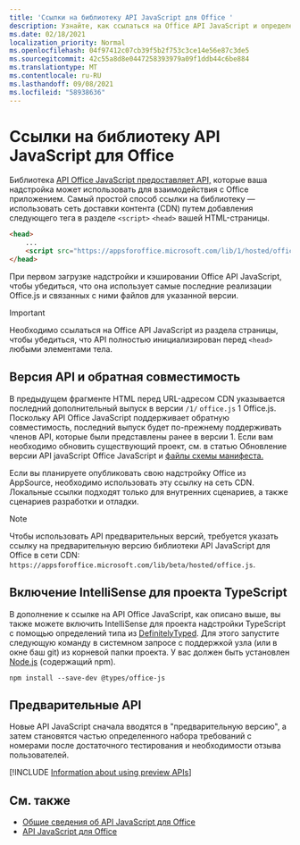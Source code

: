 ```yaml
---
title: 'Ссылки на библиотеку API JavaScript для Office '
description: Узнайте, как ссылаться на Office API JavaScript и определения типов в надстройки.
ms.date: 02/18/2021
localization_priority: Normal
ms.openlocfilehash: 04f97412c07cb39f5b2f753c3ce14e56e87c3de5
ms.sourcegitcommit: 42c55a8d8e0447258393979a09f1ddb44c6be884
ms.translationtype: MT
ms.contentlocale: ru-RU
ms.lasthandoff: 09/08/2021
ms.locfileid: "58938636"
---
```

# <a name="referencing-the-office-javascript-api-library"></a>Ссылки на библиотеку API JavaScript для Office 

Библиотека [API Office JavaScript предоставляет API,](../reference/javascript-api-for-office.md) которые ваша надстройка может использовать для взаимодействия с Office приложением. Самый простой способ ссылки на библиотеку — использовать сеть доставки контента (CDN) путем добавления следующего тега в разделе `<script>` `<head>` вашей HTML-страницы.

```html
<head>
    ...
    <script src="https://appsforoffice.microsoft.com/lib/1/hosted/office.js" type="text/javascript"></script>
</head>
```

При первом загрузке надстройки и кэшировании Office API JavaScript, чтобы убедиться, что она использует самые последние реализации Office.js и связанных с ними файлов для указанной версии.

> [!IMPORTANT]
> Необходимо ссылаться на Office API JavaScript из раздела страницы, чтобы убедиться, что API полностью инициализирован перед `<head>` любыми элементами тела.

## <a name="api-versioning-and-backward-compatibility"></a>Версия API и обратная совместимость

В предыдущем фрагменте HTML перед URL-адресом CDN указывается последний дополнительный выпуск в версии `/1/` `office.js` 1 Office.js. Поскольку API Office JavaScript поддерживает обратную совместимость, последний выпуск будет по-прежнему поддерживать членов API, которые были представлены ранее в версии 1. Если вам необходимо обновить существующий проект, см. в статью Обновление версии API javaScript Office JavaScript и [файлы схемы манифеста.](update-your-javascript-api-for-office-and-manifest-schema-version.md) 

Если вы планируете опубликовать свою надстройку Office из AppSource, необходимо использовать эту ссылку на сеть CDN. Локальные ссылки подходят только для внутренних сценариев, а также сценариев разработки и отладки.

> [!NOTE]
> Чтобы использовать API предварительных версий, требуется указать ссылку на предварительную версию библиотеки API JavaScript для Office в сети CDN: `https://appsforoffice.microsoft.com/lib/beta/hosted/office.js`.

## <a name="enabling-intellisense-for-a-typescript-project"></a>Включение IntelliSense для проекта TypeScript

В дополнение к ссылке на API Office JavaScript, как описано выше, вы также можете включить IntelliSense для проекта надстройки TypeScript с помощью определений типа из [DefinitelyTyped](https://github.com/DefinitelyTyped/DefinitelyTyped/tree/master/types/office-js). Для этого запустите следующую команду в системном запросе с поддержкой узла (или в окне баш git) из корневой папки проекта. У вас должен быть установлен [Node.js](https://nodejs.org) (содержащий npm).

```command&nbsp;line
npm install --save-dev @types/office-js
```

## <a name="preview-apis"></a>Предварительные API

Новые API JavaScript сначала вводятся в "предварительную версию", а затем становятся частью определенного набора требований с номерами после достаточного тестирования и необходимости отзыва пользователей.

[!INCLUDE [Information about using preview APIs](../includes/using-preview-apis-host.md)]

## <a name="see-also"></a>См. также

- [Общие сведения об API JavaScript для Office](understanding-the-javascript-api-for-office.md)
- [API JavaScript для Office](../reference/javascript-api-for-office.md)
